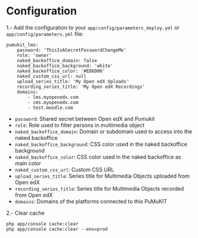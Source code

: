 # Configuration

1.- Add the configuration to your `app/config/parameters_deploy.yml` or `app/config/parameters.yml` file:

```
pumukit_lms:
    password: 'ThisIsASecretPasswordChangeMe'
    role: 'owner'
    naked_backoffice_domain: false
    naked_backoffice_background: 'white'
    naked_backoffice_color: '#ED6D00'
    naked_custom_css_url: null
    upload_series_title: 'My Open edX Uploads'
    recording_series_title: 'My Open edX Recordings'
    domains: 
        - lms.myopenedx.com
        - cms.myopenedx.com
        - test.moodle.com
```

* `password`: Shared secret between Open edX and Pumukit
* `role`: Role used to filter persons in multimedia object
* `naked_backoffice_domain`: Domain or subdomain used to access into the naked backoffice
* `naked_backoffice_background`: CSS color used in the naked backoffice background
* `naked_backoffice_color`: CSS color used in the naked backoffice as main color
* `naked_custom_css_url`: Custom CSS URL
* `upload_series_title`: Series title for Multimedia Objects uploaded from Open edX
* `recording_series_title`: Series title for Multimedia Objects recorded from Open edX
* `domains`: Domains of the platforms connected to this PuMuKIT


2.- Clear cache

```
php app/console cache:clear
php app/console cache:clear --env=prod
```